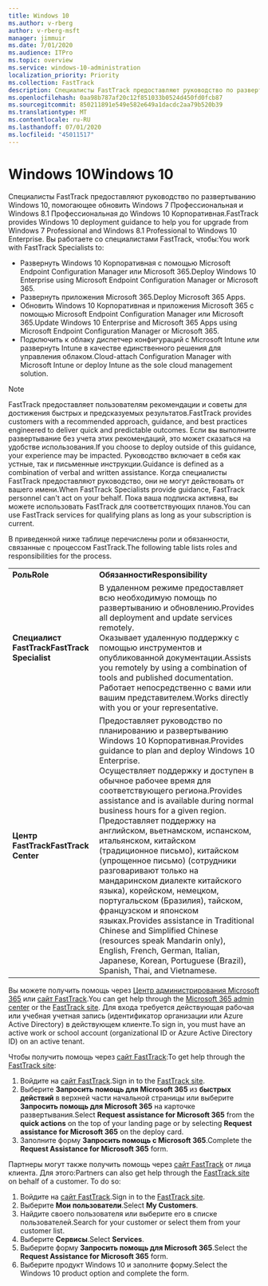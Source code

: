 ```yaml
---
title: Windows 10
ms.author: v-rberg
author: v-rberg-msft
manager: jimmuir
ms.date: 7/01/2020
ms.audience: ITPro
ms.topic: overview
ms.service: windows-10-administration
localization_priority: Priority
ms.collection: FastTrack
description: Специалисты FastTrack предоставляют руководство по развертыванию Windows 10, помогающее обновить Windows 7 Профессиональная и Windows 8.1 Профессиональная до Windows 10 Корпоративная.
ms.openlocfilehash: 0aa98b787af20c12f851033b0524d450fd0fcb87
ms.sourcegitcommit: 850211891e549e582e649a1dacdc2aa79b520b39
ms.translationtype: MT
ms.contentlocale: ru-RU
ms.lasthandoff: 07/01/2020
ms.locfileid: "45011517"
---
```

# <a name="windows-10"></a><span data-ttu-id="5dc71-103">Windows 10</span><span class="sxs-lookup"><span data-stu-id="5dc71-103">Windows 10</span></span>

<span data-ttu-id="5dc71-104">Специалисты FastTrack предоставляют руководство по развертыванию Windows 10, помогающее обновить Windows 7 Профессиональная и Windows 8.1 Профессиональная до Windows 10 Корпоративная.</span><span class="sxs-lookup"><span data-stu-id="5dc71-104">FastTrack provides Windows 10 deployment guidance to help you for upgrade from Windows 7 Professional and Windows 8.1 Professional to Windows 10 Enterprise.</span></span> <span data-ttu-id="5dc71-105">Вы работаете со специалистами FastTrack, чтобы:</span><span class="sxs-lookup"><span data-stu-id="5dc71-105">You work with FastTrack Specialists to:</span></span>

- <span data-ttu-id="5dc71-106">Развернуть Windows 10 Корпоративная с помощью Microsoft Endpoint Configuration Manager или Microsoft 365.</span><span class="sxs-lookup"><span data-stu-id="5dc71-106">Deploy Windows 10 Enterprise using Microsoft Endpoint Configuration Manager or Microsoft 365.</span></span>
- <span data-ttu-id="5dc71-107">Развернуть приложения Microsoft 365.</span><span class="sxs-lookup"><span data-stu-id="5dc71-107">Deploy Microsoft 365 Apps.</span></span> 
- <span data-ttu-id="5dc71-108">Обновить Windows 10 Корпоративная и приложения Microsoft 365 с помощью Microsoft Endpoint Configuration Manager или Microsoft 365.</span><span class="sxs-lookup"><span data-stu-id="5dc71-108">Update Windows 10 Enterprise and Microsoft 365 Apps using Microsoft Endpoint Configuration Manager or Microsoft 365.</span></span>
- <span data-ttu-id="5dc71-109">Подключить к облаку диспетчер конфигураций с Microsoft Intune или развернуть Intune в качестве единственного решения для управления облаком.</span><span class="sxs-lookup"><span data-stu-id="5dc71-109">Cloud-attach Configuration Manager with Microsoft Intune or deploy Intune as the sole cloud management solution.</span></span>
  
> [!NOTE]
> <span data-ttu-id="5dc71-110">FastTrack предоставляет пользователям рекомендации и советы для достижения быстрых и предсказуемых результатов.</span><span class="sxs-lookup"><span data-stu-id="5dc71-110">FastTrack provides customers with a recommended approach, guidance, and best practices engineered to deliver quick and predictable outcomes.</span></span> <span data-ttu-id="5dc71-111">Если вы выполните развертывание без учета этих рекомендаций, это может сказаться на удобстве использования.</span><span class="sxs-lookup"><span data-stu-id="5dc71-111">If you choose to deploy outside of this guidance, your experience may be impacted.</span></span> <span data-ttu-id="5dc71-112">Руководство включает в себя как устные, так и письменные инструкции.</span><span class="sxs-lookup"><span data-stu-id="5dc71-112">Guidance is defined as a combination of verbal and written assistance.</span></span> <span data-ttu-id="5dc71-113">Когда специалисты FastTrack предоставляют руководство, они не могут действовать от вашего имени.</span><span class="sxs-lookup"><span data-stu-id="5dc71-113">When FastTrack Specialists provide guidance, FastTrack personnel can't act on your behalf.</span></span> <span data-ttu-id="5dc71-114">Пока ваша подписка активна, вы можете использовать FastTrack для соответствующих планов.</span><span class="sxs-lookup"><span data-stu-id="5dc71-114">You can use FastTrack services for qualifying plans as long as your subscription is current.</span></span>  
    
<span data-ttu-id="5dc71-115">В приведенной ниже таблице перечислены роли и обязанности, связанные с процессом FastTrack.</span><span class="sxs-lookup"><span data-stu-id="5dc71-115">The following table lists roles and responsibilities for the process.</span></span>

|||
|:-----|:-----|
|<span data-ttu-id="5dc71-116">**Роль**</span><span class="sxs-lookup"><span data-stu-id="5dc71-116">**Role**</span></span> <br/> |<span data-ttu-id="5dc71-117">**Обязанности**</span><span class="sxs-lookup"><span data-stu-id="5dc71-117">**Responsibility**</span></span> <br/> |
|<span data-ttu-id="5dc71-118">**Специалист FastTrack**</span><span class="sxs-lookup"><span data-stu-id="5dc71-118">**FastTrack Specialist**</span></span> <br/> |<span data-ttu-id="5dc71-119">В удаленном режиме предоставляет всю необходимую помощь по развертыванию и обновлению.</span><span class="sxs-lookup"><span data-stu-id="5dc71-119">Provides all deployment and update services remotely.</span></span>  <br/> <span data-ttu-id="5dc71-120">Оказывает удаленную поддержку с помощью инструментов и опубликованной документации.</span><span class="sxs-lookup"><span data-stu-id="5dc71-120">Assists you remotely by using a combination of tools and published documentation.</span></span> <br/> <span data-ttu-id="5dc71-121">Работает непосредственно с вами или вашим представителем.</span><span class="sxs-lookup"><span data-stu-id="5dc71-121">Works directly with you or your representative.</span></span>|
|<span data-ttu-id="5dc71-122">**Центр FastTrack**</span><span class="sxs-lookup"><span data-stu-id="5dc71-122">**FastTrack Center**</span></span>  <br/> |<span data-ttu-id="5dc71-123">Предоставляет руководство по планированию и развертыванию Windows 10 Корпоративная.</span><span class="sxs-lookup"><span data-stu-id="5dc71-123">Provides guidance to plan and deploy Windows 10 Enterprise.</span></span>   <br/> <span data-ttu-id="5dc71-124">Осуществляет поддержку и доступен в обычное рабочее время для соответствующего региона.</span><span class="sxs-lookup"><span data-stu-id="5dc71-124">Provides assistance and is available during normal business hours for a given region.</span></span> <br/> <span data-ttu-id="5dc71-125">Предоставляет поддержку на английском, вьетнамском, испанском, итальянском, китайском (традиционное письмо), китайском (упрощенное письмо) (сотрудники разговаривают только на мандаринском диалекте китайского языка), корейском, немецком, португальском (Бразилия), тайском, французском и японском языках.</span><span class="sxs-lookup"><span data-stu-id="5dc71-125">Provides assistance in Traditional Chinese and Simplified Chinese (resources speak Mandarin only), English, French, German, Italian, Japanese, Korean, Portuguese (Brazil), Spanish, Thai, and Vietnamese.</span></span>|
 
<span data-ttu-id="5dc71-126">Вы можете получить помощь через [Центр администрирования Microsoft 365](https://go.microsoft.com/fwlink/?linkid=2032704) или [сайт FastTrack](https://go.microsoft.com/fwlink/?linkid=780698).</span><span class="sxs-lookup"><span data-stu-id="5dc71-126">You can get help through the [Microsoft 365 admin center](https://go.microsoft.com/fwlink/?linkid=2032704) or the [FastTrack site](https://go.microsoft.com/fwlink/?linkid=780698).</span></span> <span data-ttu-id="5dc71-127">Для входа требуется действующая рабочая или учебная учетная запись (идентификатор организации или Azure Active Directory) в действующем клиенте.</span><span class="sxs-lookup"><span data-stu-id="5dc71-127">To sign in, you must have an active work or school account (organizational ID or Azure Active Directory ID) on an active tenant.</span></span> 

<span data-ttu-id="5dc71-128">Чтобы получить помощь через [сайт FastTrack](https://go.microsoft.com/fwlink/?linkid=780698):</span><span class="sxs-lookup"><span data-stu-id="5dc71-128">To get help through the [FastTrack site](https://go.microsoft.com/fwlink/?linkid=780698):</span></span> 
1.    <span data-ttu-id="5dc71-129">Войдите на [сайт FastTrack](https://go.microsoft.com/fwlink/?linkid=780698).</span><span class="sxs-lookup"><span data-stu-id="5dc71-129">Sign in to the [FastTrack site](https://go.microsoft.com/fwlink/?linkid=780698).</span></span> 
2.    <span data-ttu-id="5dc71-130">Выберите **Запросить помощь для Microsoft 365** из **быстрых действий** в верхней части начальной страницы или выберите **Запросить помощь для Microsoft 365** на карточке развертывания.</span><span class="sxs-lookup"><span data-stu-id="5dc71-130">Select **Request assistance for Microsoft 365** from the **quick actions** on the top of your landing page or by selecting **Request assistance for Microsoft 365** on the deploy card.</span></span>
3.    <span data-ttu-id="5dc71-131">Заполните форму **Запросить помощь с Microsoft 365**.</span><span class="sxs-lookup"><span data-stu-id="5dc71-131">Complete the **Request Assistance for Microsoft 365** form.</span></span>
  
<span data-ttu-id="5dc71-p104">Партнеры могут также получить помощь через [сайт FastTrack](https://go.microsoft.com/fwlink/?linkid=780698) от лица клиента. Для этого:</span><span class="sxs-lookup"><span data-stu-id="5dc71-p104">Partners can also get help through the [FastTrack site](https://go.microsoft.com/fwlink/?linkid=780698) on behalf of a customer. To do so:</span></span>
1.    <span data-ttu-id="5dc71-134">Войдите на [сайт FastTrack](https://go.microsoft.com/fwlink/?linkid=780698).</span><span class="sxs-lookup"><span data-stu-id="5dc71-134">Sign in to the [FastTrack site](https://go.microsoft.com/fwlink/?linkid=780698).</span></span> 
2.    <span data-ttu-id="5dc71-135">Выберите **Мои пользователи**.</span><span class="sxs-lookup"><span data-stu-id="5dc71-135">Select **My Customers**.</span></span>
3.    <span data-ttu-id="5dc71-136">Найдите своего пользователя или выберите его в списке пользователей.</span><span class="sxs-lookup"><span data-stu-id="5dc71-136">Search for your customer or select them from your customer list.</span></span>
4.    <span data-ttu-id="5dc71-137">Выберите **Сервисы**.</span><span class="sxs-lookup"><span data-stu-id="5dc71-137">Select **Services**.</span></span>
5.    <span data-ttu-id="5dc71-138">Выберите форму **Запросить помощь для Microsoft 365**.</span><span class="sxs-lookup"><span data-stu-id="5dc71-138">Select the **Request Assistance for Microsoft 365** form.</span></span>
6.    <span data-ttu-id="5dc71-139">Выберите продукт Windows 10 и заполните форму.</span><span class="sxs-lookup"><span data-stu-id="5dc71-139">Select the Windows 10 product option and complete the form.</span></span>
 
